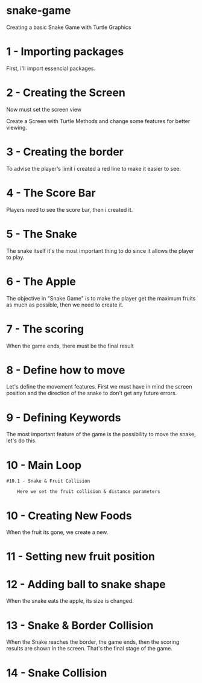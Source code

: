 # snake-game
Creating a basic Snake Game with Turtle Graphics

# 1 - Importing packages

First, i'll import essencial packages.

# 2 - Creating the Screen

Now must set the screen view

Create a Screen with Turtle Methods and change some features
for better viewing.

# 3 - Creating the border

To advise the player's limit i created a red line to make it easier to see.

# 4 - The Score Bar

Players need to see the score bar, then
i created it.

# 5 - The Snake

The snake itself it's the most important thing to do since it allows the player to play.

# 6 - The Apple

The objective in "Snake Game" is to make the player get the maximum fruits as much as possible, then we need to create it.

# 7 - The scoring

When the game ends, there must be the final result

# 8 - Define how to move

Let's define the movement features.
First we must have in mind the screen position and the direction of the snake to don't get any future errors.

# 9 - Defining Keywords

The most important feature of the game is the possibility to move the snake, let's do this.

# 10 - Main Loop

    #10.1 - Snake & Fruit Collision

        Here we set the fruit collision & distance parameters

# 10 - Creating New Foods

When the fruit its gone, we create a new.

# 11 - Setting new fruit position

# 12 - Adding ball to snake shape

When the snake eats the apple, its size is changed.

# 13 - Snake & Border Collision

When the Snake reaches the border, the game ends, then the scoring results are shown in the screen. That's the final stage of the game.

# 14 - Snake Collision
